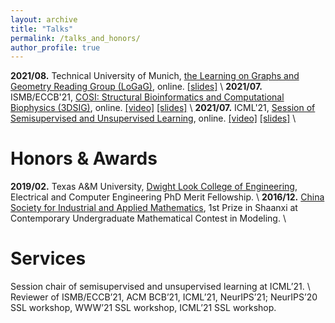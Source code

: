 ```yaml
---
layout: archive
title: "Talks"
permalink: /talks_and_honors/
author_profile: true
---
```

**2021/08.** Technical University of Munich, [the Learning on Graphs and Geometry Reading Group (LoGaG)](https://hannes-stark.com/logag-reading-group), online. [[slides]](https://yyou1996.github.io/files/logag_graphcl_automated_slides.pdf) \\
**2021/07.** ISMB/ECCB'21, [COSI: Structural Bioinformatics and Computational Biophysics (3DSIG)](https://www.iscb.org/cms_addon/conferences/ismbeccb2021/tracks/3dsig), online. [[video]]() [[slides]](https://yyou1996.github.io/files/3dsig2021_cpac_slides.pdf) \\
**2021/07.** ICML'21, [Session of Semisupervised and Unsupervised Learning](https://icml.cc/Conferences/2021/Schedule?showParentSession=12101), online. [[video]](https://recorder-v3.slideslive.com/?share=39319&s=4366fe70-48a4-4f2c-952b-2a7ca56d48bf) [[slides]](https://yyou1996.github.io/files/icml2021_graphcl_automated_slides.pdf) \\
<br />


Honors & Awards
=====
**2019/02.** Texas A&M University, [Dwight Look College of Engineering](https://engineering.tamu.edu/), Electrical and Computer Engineering PhD Merit Fellowship. \\
**2016/12.** [China Society for Industrial and Applied Mathematics](https://www.csiam.org.cn/), 1st Prize in Shaanxi at Contemporary Undergraduate Mathematical Contest in Modeling. \\
<br />


Services
=====
Session chair of semisupervised and unsupervised learning at ICML’21. \\
Reviewer of ISMB/ECCB’21, ACM BCB’21, ICML’21, NeurIPS’21; NeurIPS’20 SSL workshop, WWW’21 SSL workshop, ICML’21 SSL workshop.
